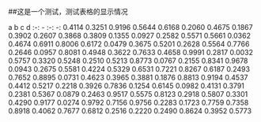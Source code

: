 ##这是一个测试，测试表格的显示情况

a	b	c	d
:-:	-	:-:	-:
0.4114	0.3251	0.9196	0.5644
0.6168	0.2060	0.4675	0.1867
0.3902	0.2607	0.3868	0.3809
0.1355	0.0927	0.2582	0.5571
0.5661	0.0362	0.4674	0.6911
0.8006	0.6172	0.0479	0.3675
0.5201	0.2628	0.5564	0.7766
0.2646	0.0957	0.8081	0.4948
0.3622	0.7633	0.4658	0.9991
0.2817	0.0032	0.5757	0.3320
0.5248	0.2510	0.5213	0.8773
0.0767	0.2155	0.8341	0.9678
0.0943	0.2675	0.5581	0.4224
0.5329	0.6531	0.7221	0.8267
0.6187	0.2493	0.7652	0.8895
0.0731	0.4623	0.3965	0.3881
0.1876	0.8813	0.9194	0.4537
0.4412	0.5217	0.2218	0.3926
0.7836	0.1254	0.6145	0.0982
0.4131	0.3791	0.2381	0.5367
0.0879	0.2463	0.9517	0.5575
0.8123	0.2918	0.5807	0.3301
0.4290	0.9177	0.0274	0.9792
0.7156	0.9756	0.2283	0.1723
0.7759	0.7358	0.8918	0.4062
0.7677	0.6812	0.2516	0.2220
0.2490	0.8624	0.3952	0.5773
